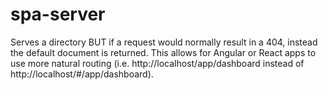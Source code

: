 # spa-server

Serves a directory BUT if a request would normally result in a 404, instead the default document is returned. This allows for Angular or React apps to use more natural routing (i.e. http://localhost/app/dashboard instead of http://localhost/#/app/dashboard).